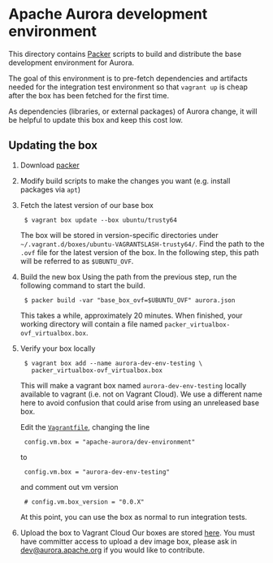 # Apache Aurora development environment

This directory contains [Packer](https://packer.io) scripts
to build and distribute the base development environment for Aurora.

The goal of this environment is to pre-fetch dependencies and artifacts
needed for the integration test environment so that `vagrant up` is
cheap after the box has been fetched for the first time.

As dependencies (libraries, or external packages) of Aurora change, it
will be helpful to update this box and keep this cost low.

## Updating the box

1. Download [packer](https://www.packer.io/downloads.html)

2. Modify build scripts to make the changes you want
   (e.g. install packages via `apt`)

3. Fetch the latest version of our base box

        $ vagrant box update --box ubuntu/trusty64

    The box will be stored in version-specific directories under
    `~/.vagrant.d/boxes/ubuntu-VAGRANTSLASH-trusty64/`.  Find the path to the `.ovf` file for the
    latest version of the box.  In the following step, this path will be referred to as
    `$UBUNTU_OVF`.

4. Build the new box
    Using the path from the previous step, run the following command to start the build.

        $ packer build -var "base_box_ovf=$UBUNTU_OVF" aurora.json

    This takes a while, approximately 20 minutes.  When finished, your working directory will
    contain a file named `packer_virtualbox-ovf_virtualbox.box`.

5. Verify your box locally

        $ vagrant box add --name aurora-dev-env-testing \
          packer_virtualbox-ovf_virtualbox.box

    This will make a vagrant box named `aurora-dev-env-testing` locally available to vagrant
    (i.e. not on Vagrant Cloud).  We use a different name here to avoid confusion that could
    arise from using an unreleased base box.

    Edit the [`Vagrantfile`](../../Vagrantfile), changing the line

        config.vm.box = "apache-aurora/dev-environment"

    to

        config.vm.box = "aurora-dev-env-testing"

    and comment out vm version

        # config.vm.box_version = "0.0.X"

    At this point, you can use the box as normal to run integration tests.

6. Upload the box to Vagrant Cloud
    Our boxes are stored [here](https://atlas.hashicorp.com/apache-aurora/boxes/dev-environment).
    You must have committer access to upload a dev image box, please
    ask in dev@aurora.apache.org if you would like to contribute.
